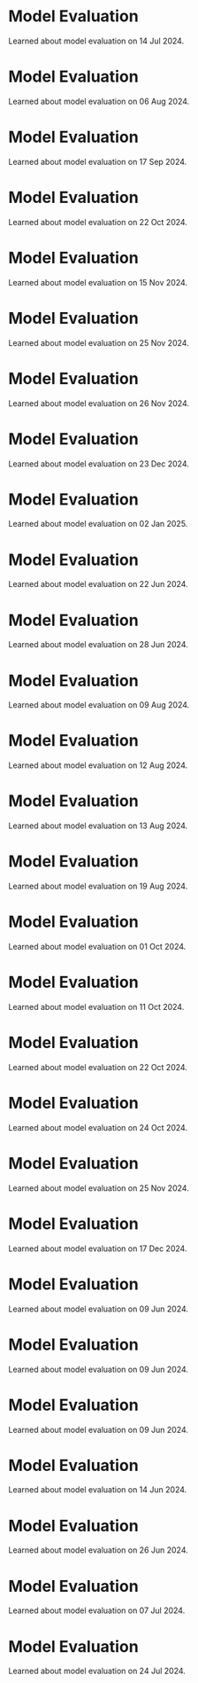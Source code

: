 # Model Evaluation
Learned about model evaluation on 14 Jul 2024.

# Model Evaluation
Learned about model evaluation on 06 Aug 2024.

# Model Evaluation
Learned about model evaluation on 17 Sep 2024.

# Model Evaluation
Learned about model evaluation on 22 Oct 2024.

# Model Evaluation
Learned about model evaluation on 15 Nov 2024.

# Model Evaluation
Learned about model evaluation on 25 Nov 2024.

# Model Evaluation
Learned about model evaluation on 26 Nov 2024.

# Model Evaluation
Learned about model evaluation on 23 Dec 2024.

# Model Evaluation
Learned about model evaluation on 02 Jan 2025.

# Model Evaluation
Learned about model evaluation on 22 Jun 2024.

# Model Evaluation
Learned about model evaluation on 28 Jun 2024.

# Model Evaluation
Learned about model evaluation on 09 Aug 2024.

# Model Evaluation
Learned about model evaluation on 12 Aug 2024.

# Model Evaluation
Learned about model evaluation on 13 Aug 2024.

# Model Evaluation
Learned about model evaluation on 19 Aug 2024.

# Model Evaluation
Learned about model evaluation on 01 Oct 2024.

# Model Evaluation
Learned about model evaluation on 11 Oct 2024.

# Model Evaluation
Learned about model evaluation on 22 Oct 2024.

# Model Evaluation
Learned about model evaluation on 24 Oct 2024.

# Model Evaluation
Learned about model evaluation on 25 Nov 2024.

# Model Evaluation
Learned about model evaluation on 17 Dec 2024.

# Model Evaluation
Learned about model evaluation on 09 Jun 2024.

# Model Evaluation
Learned about model evaluation on 09 Jun 2024.

# Model Evaluation
Learned about model evaluation on 09 Jun 2024.

# Model Evaluation
Learned about model evaluation on 14 Jun 2024.

# Model Evaluation
Learned about model evaluation on 26 Jun 2024.

# Model Evaluation
Learned about model evaluation on 07 Jul 2024.

# Model Evaluation
Learned about model evaluation on 24 Jul 2024.

